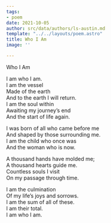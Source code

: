 ```yaml
---
tags:
- poem
date: 2021-10-05
author: src/data/authors/ls-austin.md
template: "../../layouts/poem.astro"
title: Who I Am
image: ''

---
```

Who I Am

I am who I am.  
I am the vessel  
Made of the earth  
And to the earth I will return.  
I am the soul within  
Awaiting my journey’s end  
And the start of life again.

I was born of all who came before me  
And shaped by those surrounding me.  
I am the child who once was  
And the woman who is now.

A thousand hands have molded me;  
A thousand hearts guide me.  
Countless souls I visit  
On my passage through time.

I am the culmination  
Of my life’s joys and sorrows.  
I am the sum of all of these.  
I am their total.  
I am who I am.
